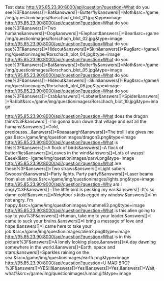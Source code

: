 Test data:
http://95.85.23.90:8000/api/question?question=What do you see%3F&answers[]=Bat&answers[]=Butterfly&answers[]=Moth&src=/game/img/questionimages/Rorschach_blot_01.jpg&type=image
http://95.85.23.90:8000/api/question?question=What do you see%3F&answers[]=Two humans&answers[]=Dog&answers[]=Elephant&answers[]=Bear&src=/game/img/questionimages/Rorschach_blot_02.jpg&type=image
http://95.85.23.90:8000/api/question?question=What do you see%3F&answers[]=Hideout&answers[]=Skin&answers[]=Rug&src=/game/img/questionimages/Rorschach_blot_04.jpg&type=image
http://95.85.23.90:8000/api/question?question=What do you see%3F&answers[]=Bat&answers[]=Butterfly&answers[]=Moth&src=/game/img/questionimages/Rorschach_blot_05.jpg&type=image
http://95.85.23.90:8000/api/question?question=What do you see%3F&answers[]=Hideout&answers[]=Skin&answers[]=Rug&src=/game/img/questionimages/Rorschach_blot_06.jpg&type=image
http://95.85.23.90:8000/api/question?question=What do you see%3F&answers[]=Crab&answers[]=Lobster&answers[]=Spider&answers[]=Rabbit&src=/game/img/questionimages/Rorschach_blot_10.jpg&type=image


http://95.85.23.90:8000/api/question?question=What does the dragon think%3F&answers[]=I'm gonna burn down that village and eat all the humans!&answers[]=Gold, preciousss...&answers[]=Roaaaaargh!&answers[]=The troll I ate gives me gas.&src=/game/img/questionimages/dragon3.png&type=image
http://95.85.23.90:8000/api/question?question=What is this%3F&answers[]=A flock of birds&answers[]=A flock of butterflies&answers[]=Leaves in the wind&answers[]=Lots of wasps! Eeeek!&src=/game/img/questionimages/parvi.png&type=image
http://95.85.23.90:8000/api/question?question=What are these%3F&answers[]=Two straws&answers[]=Light sabers. Swooosh!&answers[]=Party lights. Party party!!&answers[]=Laser beams from alien ships.&src=/game/img/questionimages/lights.png&type=image
http://95.85.23.90:8000/api/question?question=Why am I angry%3F&answers[]=The little bird is pecking my ear.&answers[]=It's so damn cold!&answers[]=Neighbor's kids egged my window.&answers[]=I'm not angry. I'm happy.&src=/game/img/questionimages/mummeli3.png&type=image
http://95.85.23.90:8000/api/question?question=What is this alien going to say to you%3F&answers[]=Human, take me to your leader.&answers[]=I came to suck your brains.&answers[]=I bring a message of love and hope.&answers[]=I came here to take your job.&src=/game/img/questionimages/alien2.png&type=image
http://95.85.23.90:8000/api/question?question=What is in this picture%3F&answers[]=A lonely looking place.&answers[]=A day dawning somewhere in the world.&answers[]=Earth, space and stars.&answers[]=Sparkles raining on the sea.&src=/game/img/questionimages/earth.png&type=image
http://95.85.23.90:8000/api/question?question=U MAD BRO?%3F&answers[]=YES!!!&answers[]=Yes!&answers[]=Yes.&answers[]=Wait, what?&src=/game/img/questionimages/umad.gif&type=image


